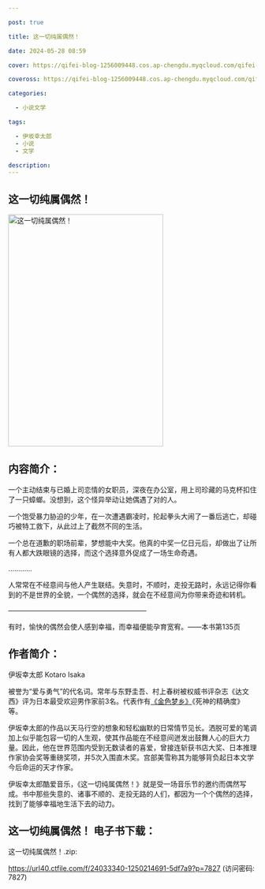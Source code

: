 ```yaml
---

post: true

title: 这一切纯属偶然！

date: 2024-05-28 08:59

cover: https://qifei-blog-1256009448.cos.ap-chengdu.myqcloud.com/qifei-blog/660beb0a9f345e8d03fad95f.jpg

coveross: https://qifei-blog-1256009448.cos.ap-chengdu.myqcloud.com/qifei-blog/660beb0a9f345e8d03fad95f.jpg

categories:

  - 小说文学

tags:

  - 伊坂幸太郎
  - 小说
  - 文学

description:
---
```


## 这一切纯属偶然！
<img alt="这一切纯属偶然！ " class="aligncenter loading" data-was-processed="true" decoding="async" fetchpriority="high" height="471" src="https://qifei-blog-1256009448.cos.ap-chengdu.myqcloud.com/qifei-blog/660beb0a9f345e8d03fad95f.jpg" style="cursor: zoom-in;" width="314"/>

## 内容简介：

一个主动结束与已婚上司恋情的女职员，深夜在办公室，用上司珍藏的马克杯扣住了一只蟑螂。没想到，这个怪异举动让她偶遇了对的人。

一个饱受暴力胁迫的少年，在一次遭遇霸凌时，抡起拳头大闹了一番后逃亡，却碰巧被特工救下，从此过上了截然不同的生活。

一个总在道歉的职场前辈，梦想能中大奖。他真的中奖一亿日元后，却做出了让所有人都大跌眼镜的选择，而这个选择意外促成了一场生命奇遇。

…………

人常常在不经意间与他人产生联结。失意时，不顺时，走投无路时，永远记得你看到的不是世界的全貌，一个偶然的选择，就会在不经意间为你带来奇迹和转机。

————————————————————

有时，愉快的偶然会使人感到幸福，而幸福便能孕育宽宥。——本书第135页

## 作者简介：

伊坂幸太郎 Kotaro Isaka

被誉为“爱与勇气”的代名词。常年与东野圭吾、村上春树被权威书评杂志《达文西》评为日本最受欢迎男作家前3名。代表作有<a href="https://www.huibooks.com/16304.html">《金色梦乡》</a>《死神的精确度》等。

伊坂幸太郎的作品以天马行空的想象和轻松幽默的日常情节见长。洒脱可爱的笔调加上似乎能包容一切的人生观，使其作品能在不经意间迸发出鼓舞人心的巨大力量。因此，他在世界范围内受到无数读者的喜爱，曾接连斩获书店大奖、日本推理作家协会奖等重磅奖项，并5次入围直木奖。宫部美雪称其为能够背负起日本文学今后命运的天才作家。

伊坂幸太郎酷爱音乐，《这一切纯属偶然！》就是受一场音乐节的邀约而偶然写成。书中那些失意的、诸事不顺的、走投无路的人们，都因为一个个偶然的选择，找到了能够幸福地生活下去的动力。

## 这一切纯属偶然！ 电子书下载：



这一切纯属偶然！.zip: 

https://url40.ctfile.com/f/24033340-1250214691-5df7a9?p=7827 (访问密码: 7827)
